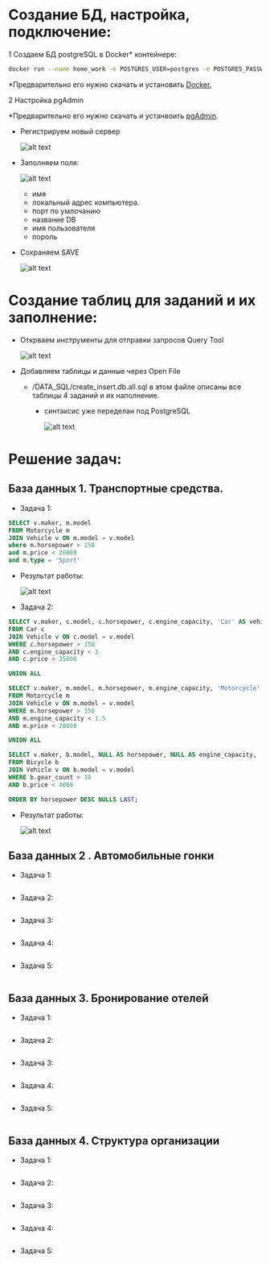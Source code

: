 # Создание БД, настройка, подключение:

1 Создаем БД postgreSQL в Docker\* контейнере:

```bash
docker run --name home_work -e POSTGRES_USER=postgres -e POSTGRES_PASSWORD=postgres -e POSTGRES_DB=postgres -p 5432:5432 -d postgres:13
```

\*Предварительно его нужно скачать и установить [Docker.](https://www.docker.com/)

2 Настройка pgAdmin

\*Предварительно его нужно скачать и устанвоить [pgAdmin](https://www.pgadmin.org/download/pgadmin-4-windows/).

- Регистрируем новый сервер

  ![alt text](/image/start.jpg)

- Заполняем поля:

  ![alt text](/image/config1.jpg)

  - имя
  - локальный адрес компьютера.
  - порт по умлочанию
  - название DB
  - имя пользователя
  - пороль

- Сохраняем SAVE

  ![alt text](/image/config2.jpg)

# Создание таблиц для заданий и их заполнение:

- Открваем инструменты для отправки запросов Query Tool

  ![alt text](/image/work_space.jpg)

- Добавляем таблицы и данные через Open File

  - /DATA_SQL/create_insert.db.all.sql в этом файле описаны все таблицы 4 заданий и их наполнение.

    - синтаксис уже переделан под PostgreSQL

      ![alt text](/image/add_file.jpg)

# Решение задач:

## База данных 1. Транспортные средства.

- Задача 1:

```sql
SELECT v.maker, m.model
FROM Motorcycle m
JOIN Vehicle v ON m.model = v.model
where m.horsepower > 150
and m.price < 20000
and m.type = 'Sport'
```

- Результат работы:

  ![alt text](/image/db.1.1.jpg)

- Задача 2:

```sql
SELECT v.maker, c.model, c.horsepower, c.engine_capacity, 'Car' AS vehicle_type
FROM Car c
JOIN Vehicle v ON c.model = v.model
WHERE c.horsepower > 150
AND c.engine_capacity < 3
AND c.price < 35000

UNION ALL

SELECT v.maker, m.model, m.horsepower, m.engine_capacity, 'Motorcycle' AS vehicle_type
FROM Motorcycle m
JOIN Vehicle v ON m.model = v.model
WHERE m.horsepower > 150
AND m.engine_capacity < 1.5
AND m.price < 20000

UNION ALL

SELECT v.maker, b.model, NULL AS horsepower, NULL AS engine_capacity, 'Bicycle' AS vehicle_type
FROM Bicycle b
JOIN Vehicle v ON b.model = v.model
WHERE b.gear_count > 18
AND b.price < 4000

ORDER BY horsepower DESC NULLS LAST;
```

- Результат работы:

  ![alt text](/image/db.1.2.jpg)

## База данных 2 . Автомобильные гонки

- Задача 1:

```sql


```

- Задача 2:

```sql


```

- Задача 3:

```sql

```

- Задача 4:

```sql


```

- Задача 5:

```sql


```

## База данных 3. Бронирование отелей

- Задача 1:

```sql


```

- Задача 2:

```sql


```

- Задача 3:

```sql

```

- Задача 4:

```sql


```

- Задача 5:

```sql


```

## База данных 4. Структура организации

- Задача 1:

```sql


```

- Задача 2:

```sql


```

- Задача 3:

```sql

```

- Задача 4:

```sql


```

- Задача 5:

```sql


```
